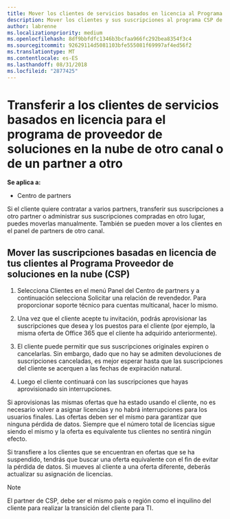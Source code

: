 ```yaml
---
title: Mover los clientes de servicios basados en licencia al Programa Proveedor de soluciones en la nube en el Centro de partners | Centro de partners
description: Mover los clientes y sus suscripciones al programa CSP de otro canal o de otro partner.
author: labrenne
ms.localizationpriority: medium
ms.openlocfilehash: 8df9bbfdfc1346b3bcfaa966fc292bea8354f3c4
ms.sourcegitcommit: 92629114d5081103bfe555081f69997af4ed56f2
ms.translationtype: MT
ms.contentlocale: es-ES
ms.lasthandoff: 08/31/2018
ms.locfileid: "2877425"
---
```

# <a name="transfer-license-based-services-customers-to-the-cloud-solution-provider-program-from-another-channel-or-from-one-partner-to-another"></a>Transferir a los clientes de servicios basados en licencia para el programa de proveedor de soluciones en la nube de otro canal o de un partner a otro

**Se aplica a:**

-  Centro de partners

Si el cliente quiere contratar a varios partners, transferir sus suscripciones a otro partner o administrar sus suscripciones compradas en otro lugar, puedes moverlas manualmente. También se pueden mover a los clientes en el panel de partners de otro canal.

## <a name="move-your-customers-license-based-subscriptions-to-the-cloud-solution-provider-program-csp"></a>Mover las suscripciones basadas en licencia de tus clientes al Programa Proveedor de soluciones en la nube (CSP)

1. Selecciona Clientes en el menú Panel del Centro de partners y a continuación selecciona Solicitar una relación de revendedor. Para proporcionar soporte técnico para cuentas multicanal, hacer lo mismo.

2.  Una vez que el cliente acepte tu invitación, podrás aprovisionar las suscripciones que desea y los puestos para el cliente (por ejemplo, la misma oferta de Office 365 que el cliente ha adquirido anteriormente).

3. El cliente puede permitir que sus suscripciones originales expiren o cancelarlas. Sin embargo, dado que no hay se admiten devoluciones de suscripciones canceladas, es mejor esperar hasta que las suscripciones del cliente se acerquen a las fechas de expiración natural.

4. Luego el cliente continuará con las suscripciones que hayas aprovisionado sin interrupciones.


Si aprovisionas las mismas ofertas que ha estado usando el cliente, no es necesario volver a asignar licencias y no habrá interrupciones para los usuarios finales. Las ofertas deben ser el mismo para garantizar que ninguna pérdida de datos. Siempre que el número total de licencias sigue siendo el mismo y la oferta es equivalente tus clientes no sentirá ningún efecto.

Si transfiere a los clientes que se encuentran en ofertas que se ha suspendido, tendrás que buscar una oferta equivalente con el fin de evitar la pérdida de datos. Si mueves al cliente a una oferta diferente, deberás actualizar su asignación de licencias.

>[!NOTE]
>El partner de CSP, debe ser el mismo país o región como el inquilino del cliente para realizar la transición del cliente para TI. 



